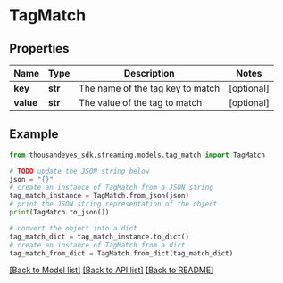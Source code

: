 # TagMatch


## Properties

Name | Type | Description | Notes
------------ | ------------- | ------------- | -------------
**key** | **str** | The name of the tag key to match | [optional] 
**value** | **str** | The value of the tag to match | [optional] 

## Example

```python
from thousandeyes_sdk.streaming.models.tag_match import TagMatch

# TODO update the JSON string below
json = "{}"
# create an instance of TagMatch from a JSON string
tag_match_instance = TagMatch.from_json(json)
# print the JSON string representation of the object
print(TagMatch.to_json())

# convert the object into a dict
tag_match_dict = tag_match_instance.to_dict()
# create an instance of TagMatch from a dict
tag_match_from_dict = TagMatch.from_dict(tag_match_dict)
```
[[Back to Model list]](../README.md#documentation-for-models) [[Back to API list]](../README.md#documentation-for-api-endpoints) [[Back to README]](../README.md)


